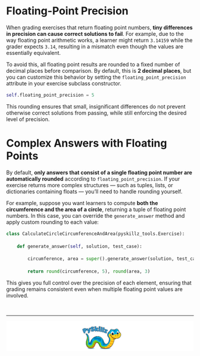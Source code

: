# Floating-Point Precision

When grading exercises that return floating point numbers, **tiny differences in precision can cause correct solutions to fail**. For example, due to the way floating point arithmetic works, a learner might return `3.14159` while the grader expects `3.14`, resulting in a mismatch even though the values are essentially equivalent.

To avoid this, all floating point results are rounded to a fixed number of decimal places before comparison. By default, this is **2 decimal places**, but you can customize this behavior by setting the `floating_point_precision` attribute in your exercise subclass constructor.

```python
self.floating_point_precision = 5
```

This rounding ensures that small, insignificant differences do not prevent otherwise correct solutions from passing, while still enforcing the desired level of precision.

# Complex Answers with Floating Points

By default, **only answers that consist of a single floating point number are automatically rounded** according to `floating_point_precision`. If your exercise returns more complex structures — such as tuples, lists, or dictionaries containing floats — you’ll need to handle rounding yourself.

For example, suppose you want learners to compute **both the circumference and the area of a circle**, returning a tuple of floating point numbers. In this case, you can override the `generate_answer` method and apply custom rounding to each value:

```python
class CalculateCircleCircumferenceAndArea(pyskillz_tools.Exercise):
    
    def generate_answer(self, solution, test_case):

        circumference, area = super().generate_answer(solution, test_case)

        return round(circumference, 5), round(area, 3)
```

This gives you full control over the precision of each element, ensuring that grading remains consistent even when multiple floating point values are involved.

<BR>

************

[![PySkillz](../../graphics/PySkillzFooter.png)](skillz-catalog)
